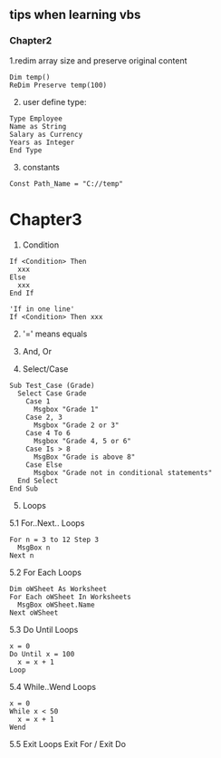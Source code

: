 ## tips when learning vbs

### Chapter2

1.redim array size and preserve original content

```VB
Dim temp()
ReDim Preserve temp(100)
```

2. user define type:

```VB
Type Employee
Name as String
Salary as Currency
Years as Integer
End Type
```

3. constants
```VB
Const Path_Name = "C://temp"
```

# Chapter3

1. Condition
```VB
If <Condition> Then
  xxx
Else
  xxx
End If

'If in one line'
If <Condition> Then xxx
```

2. '=' means equals

3. And, Or

4. Select/Case
```VB
Sub Test_Case (Grade)
  Select Case Grade
    Case 1
      Msgbox "Grade 1"
    Case 2, 3
      Msgbox "Grade 2 or 3"
    Case 4 To 6
      Msgbox "Grade 4, 5 or 6"
    Case Is > 8
      MsgBox "Grade is above 8"
    Case Else
      Msgbox "Grade not in conditional statements"
  End Select
End Sub
```

5. Loops

5.1 For..Next.. Loops
```VB
For n = 3 to 12 Step 3
  MsgBox n
Next n
```

5.2 For Each Loops
```VB
Dim oWSheet As Worksheet
For Each oWSheet In Worksheets
  MsgBox oWSheet.Name
Next oWSheet
```

5.3 Do Until Loops
```VB
x = 0
Do Until x = 100
  x = x + 1
Loop
```

5.4 While..Wend Loops
```VB
x = 0
While x < 50
  x = x + 1
Wend
```
5.5 Exit Loops
Exit For / Exit Do

